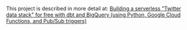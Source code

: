 This project is described in more detail at:
[Building a serverless "Twitter data stack" for free with dbt and BigQuery (using Python, Google Cloud Functions, and Pub/Sub triggers)](http://blog.zacharykimball.com/2021/08/building-serverless-twitter-data-stack.html)